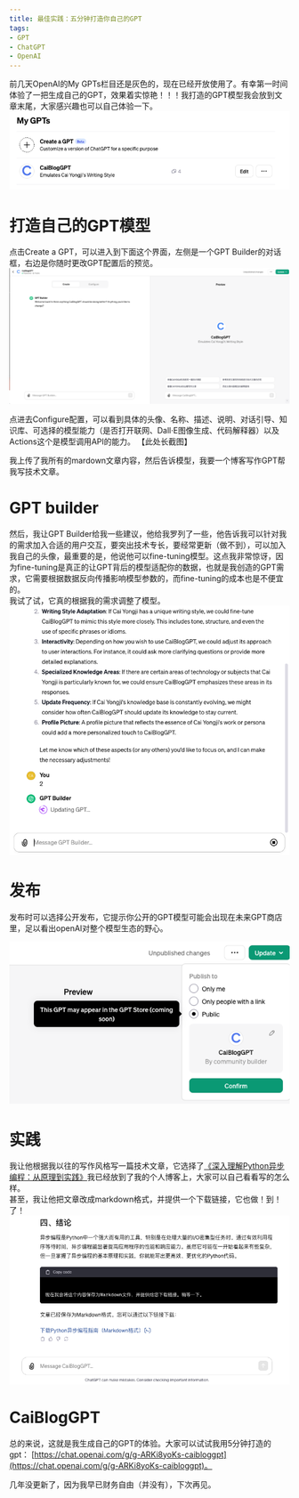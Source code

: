 ```yaml
---
title: 最佳实践：五分钟打造你自己的GPT
tags:
- GPT
- ChatGPT
- OpenAI
---
```


前几天OpenAI的My GPTs栏目还是灰色的，现在已经开放使用了。有幸第一时间体验了一把生成自己的GPT，效果着实惊艳！！！我打造的GPT模型我会放到文章末尾，大家感兴趣也可以自己体验一下。
![Alt text](/assets/images/20231110/image.png)

# 打造自己的GPT模型
点击Create a GPT，可以进入到下面这个界面，左侧是一个GPT Builder的对话框，右边是你随时更改GPT配置后的预览。
![Alt text](/assets/images/20231110/image-1.png)

点进去Configure配置，可以看到具体的头像、名称、描述、说明、对话引导、知识库、可选择的模型能力（是否打开联网、Dall·E图像生成、代码解释器）以及Actions这个是模型调用API的能力。
【此处长截图】

我上传了我所有的mardown文章内容，然后告诉模型，我要一个博客写作GPT帮我写技术文章。
# GPT builder
然后，我让GPT Builder给我一些建议，他给我罗列了一些，他告诉我可以针对我的需求加入合适的用户交互，要突出技术专长，要经常更新（做不到），可以加入我自己的头像，最重要的是，他说他可以fine-tuning模型。这点我非常惊讶，因为fine-tuning是真正的让GPT背后的模型适配你的数据，也就是我创造的GPT需求，它需要根据数据反向传播影响模型参数的，而fine-tuning的成本也是不便宜的。  
我试了试，它真的根据我的需求调整了模型。
![Alt text](/assets/images/20231110/image-2.png)

# 发布
发布时可以选择公开发布，它提示你公开的GPT模型可能会出现在未来GPT商店里，足以看出openAI对整个模型生态的野心。

![Alt text](/assets/images/20231110/image-3.png)
# 实践
我让他根据我以往的写作风格写一篇技术文章，它选择了[《深入理解Python异步编程：从原理到实践》]()我已经放到了我的个人博客上，大家可以自己看看写的怎么样。  
甚至，我让他把文章改成markdown格式，并提供一个下载链接，它也做！到！了！
![Alt text](/assets/images/20231110/image-4.png)

# CaiBlogGPT
总的来说，这就是我生成自己的GPT的体验。大家可以试试我用5分钟打造的gpt： [https://chat.openai.com/g/g-ARKi8yoKs-caibloggpt](https://chat.openai.com/g/g-ARKi8yoKs-caibloggpt)。

几年没更新了，因为我早已财务自由（并没有），下次再见。